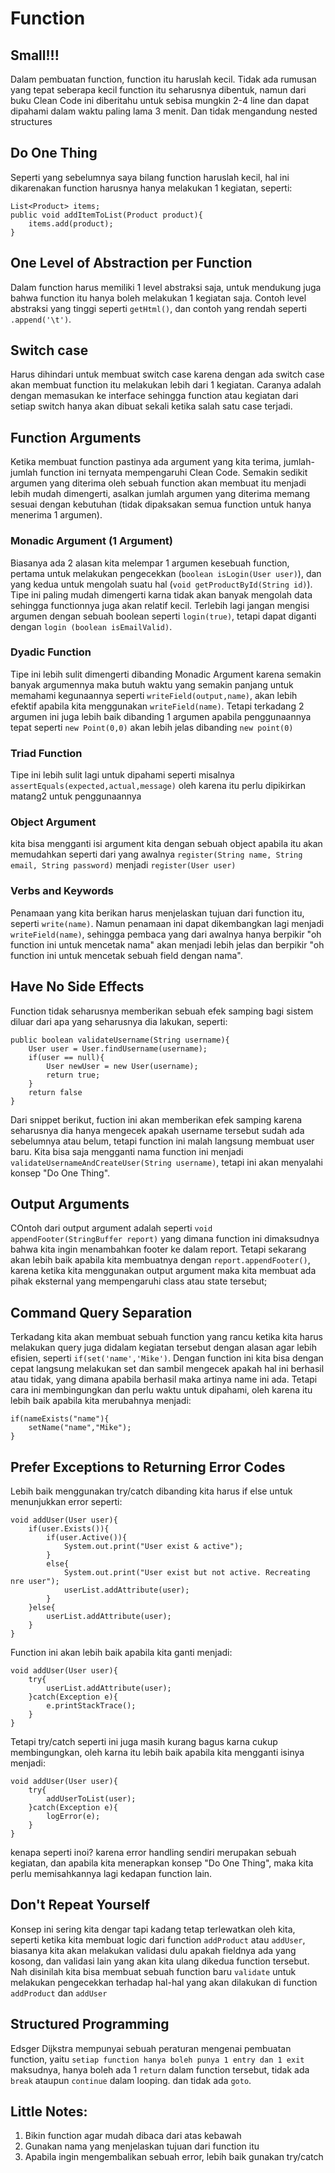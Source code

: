 # Function
## Small!!!
Dalam pembuatan function, function itu haruslah kecil. Tidak ada rumusan yang tepat seberapa kecil function itu seharusnya dibentuk, namun dari buku Clean Code ini diberitahu untuk sebisa mungkin 2-4 line dan dapat dipahami dalam waktu paling lama 3 menit. Dan tidak mengandung nested structures 

## Do One Thing
Seperti yang sebelumnya saya bilang function haruslah kecil, hal ini dikarenakan function harusnya hanya melakukan 1 kegiatan, seperti:
```
List<Product> items;
public void addItemToList(Product product){
    items.add(product);
}
```

## One Level of Abstraction per Function
Dalam function harus memiliki 1 level abstraksi saja, untuk mendukung juga bahwa function itu hanya boleh melakukan 1 kegiatan saja. Contoh level abstraksi yang tinggi seperti `getHtml()`, dan contoh yang rendah seperti `.append('\t')`.

## Switch case
Harus dihindari untuk membuat switch case karena dengan ada switch case akan membuat function itu melakukan lebih dari 1 kegiatan. Caranya adalah dengan memasukan ke interface sehingga function atau kegiatan dari setiap switch hanya akan dibuat sekali ketika salah satu case terjadi.

## Function Arguments
Ketika membuat function pastinya ada argument yang kita terima, jumlah-jumlah function ini ternyata mempengaruhi Clean Code. Semakin sedikit argumen yang diterima oleh sebuah function akan membuat itu menjadi lebih mudah dimengerti, asalkan jumlah argumen yang diterima memang sesuai dengan kebutuhan (tidak dipaksakan semua function untuk hanya menerima 1 argumen).
### Monadic Argument (1 Argument)
Biasanya ada 2 alasan kita melempar 1 argumen kesebuah function, pertama untuk melakukan pengecekkan (`boolean isLogin(User user)`), dan yang kedua untuk mengolah suatu hal (`void getProductById(String id)`). Tipe ini paling mudah dimengerti karna tidak akan banyak mengolah data sehingga functionnya juga akan relatif kecil. Terlebih lagi jangan mengisi argumen dengan sebuah boolean seperti `login(true)`, tetapi dapat diganti dengan `login (boolean isEmailValid)`.
### Dyadic Function
Tipe ini lebih sulit dimengerti dibanding Monadic Argument karena semakin banyak argumennya maka butuh waktu yang semakin panjang untuk memahami kegunaannya seperti `writeField(output,name)`, akan lebih efektif apabila kita menggunakan `writeField(name)`. Tetapi terkadang 2 argumen ini juga lebih baik dibanding 1 argumen apabila penggunaannya tepat seperti `new Point(0,0)` akan lebih jelas dibanding `new point(0)`
### Triad Function
Tipe ini lebih sulit lagi untuk dipahami seperti misalnya `assertEquals(expected,actual,message)` oleh karena itu perlu dipikirkan matang2 untuk penggunaannya
### Object Argument
kita bisa mengganti isi argument kita dengan sebuah object apabila itu akan memudahkan seperti dari yang awalnya `register(String name, String email, String password)` menjadi `register(User user)`
### Verbs and Keywords
Penamaan yang kita berikan harus menjelaskan tujuan dari function itu, seperti `write(name)`. Namun penamaan ini dapat dikembangkan lagi menjadi `writeField(name)`, sehingga pembaca yang dari awalnya hanya berpikir "oh function ini untuk mencetak nama" akan menjadi lebih jelas dan berpikir "oh function ini untuk mencetak sebuah field dengan nama".

## Have No Side Effects
Function tidak seharusnya memberikan sebuah efek samping bagi sistem diluar dari apa yang seharusnya dia lakukan, seperti:
```
public boolean validateUsername(String username){
    User user = User.findUsername(username);
    if(user == null){
        User newUser = new User(username);
        return true;
    }
    return false
}
```
Dari snippet berikut, fuction ini akan memberikan efek samping karena seharusnya dia hanya mengecek apakah username tersebut sudah ada sebelumnya atau belum, tetapi function ini malah langsung membuat user baru. Kita bisa saja mengganti nama function ini menjadi `validateUsernameAndCreateUser(String username)`, tetapi ini akan menyalahi konsep "Do One Thing".

## Output Arguments
COntoh dari output argument adalah seperti `void appendFooter(StringBuffer report)` yang dimana function ini dimaksudnya bahwa kita ingin menambahkan footer ke dalam report. Tetapi sekarang akan lebih baik apabila kita membuatnya dengan `report.appendFooter()`, karena ketika kita menggunakan output argument maka kita membuat ada pihak eksternal yang mempengaruhi class atau state tersebut;

## Command Query Separation
Terkadang kita akan membuat sebuah function yang rancu ketika kita harus melakukan query juga didalam kegiatan tersebut dengan alasan agar lebih efisien, seperti `if(set('name','Mike')`. Dengan function ini kita bisa dengan cepat langsung melakukan set dan sambil mengecek apakah hal ini berhasil atau tidak, yang dimana apabila berhasil maka artinya name ini ada. Tetapi cara ini membingungkan dan perlu waktu untuk dipahami, oleh karena itu lebih baik apabila kita merubahnya menjadi:
```
if(nameExists("name"){
    setName("name","Mike");
}
```

## Prefer Exceptions to Returning Error Codes
Lebih baik menggunakan try/catch dibanding kita harus if else untuk menunjukkan error seperti:
```
void addUser(User user){
    if(user.Exists()){
        if(user.Active()){
            System.out.print("User exist & active");
        }
        else{
            System.out.print("User exist but not active. Recreating nre user");
            userList.addAttribute(user);
        }
    }else{
        userList.addAttribute(user);
    }
}
```
Function ini akan lebih baik apabila kita ganti menjadi:
```
void addUser(User user){
    try{
        userList.addAttribute(user);
    }catch(Exception e){
        e.printStackTrace();
    }
}
```

Tetapi try/catch seperti ini juga masih kurang bagus karna cukup membingungkan, oleh karna itu lebih baik apabila kita mengganti isinya menjadi:
```
void addUser(User user){
    try{
        addUserToList(user);
    }catch(Exception e){
        logError(e);
    }
}
```
kenapa seperti inoi? karena error handling sendiri merupakan sebuah kegiatan, dan apabila kita menerapkan konsep "Do One Thing", maka kita perlu memisahkannya lagi kedapan function lain.

## Don't Repeat Yourself
Konsep ini sering kita dengar tapi kadang tetap terlewatkan oleh kita, seperti ketika kita membuat logic dari function `addProduct` atau `addUser`, biasanya kita akan melakukan validasi dulu apakah fieldnya ada yang kosong, dan validasi lain yang akan kita ulang dikedua function tersebut. Nah disinilah kita bisa membuat sebuah function baru `validate` untuk melakukan pengecekkan terhadap hal-hal yang akan dilakukan di function `addProduct` dan `addUser`

## Structured Programming
Edsger Dijkstra mempunyai sebuah peraturan mengenai pembuatan function, yaitu
`setiap function hanya boleh punya 1 entry dan 1 exit`
maksudnya, hanya boleh ada 1 `return` dalam function tersebut, tidak ada `break` ataupun `continue` dalam looping. dan tidak ada `goto`.


## Little Notes:
1. Bikin function agar mudah dibaca dari atas kebawah
2. Gunakan nama yang menjelaskan tujuan dari function itu
3. Apabila ingin mengembalikan sebuah error, lebih baik gunakan try/catch
